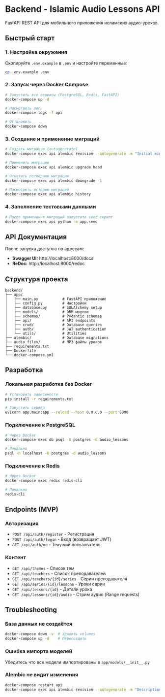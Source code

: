 # Backend - Islamic Audio Lessons API

FastAPI REST API для мобильного приложения исламских аудио-уроков.

## Быстрый старт

### 1. Настройка окружения

Скопируйте `.env.example` в `.env` и настройте переменные:
```bash
cp .env.example .env
```

### 2. Запуск через Docker Compose

```bash
# Запустить все сервисы (PostgreSQL, Redis, FastAPI)
docker-compose up -d

# Посмотреть логи
docker-compose logs -f api

# Остановить
docker-compose down
```

### 3. Создание и применение миграций

```bash
# Создать миграцию (autogenerate)
docker-compose exec api alembic revision --autogenerate -m "Initial migration"

# Применить миграции
docker-compose exec api alembic upgrade head

# Откатить последнюю миграцию
docker-compose exec api alembic downgrade -1

# Посмотреть историю миграций
docker-compose exec api alembic history
```

### 4. Заполнение тестовыми данными

```bash
# После применения миграций запустите seed скрипт
docker-compose exec api python -m app.seed
```

## API Документация

После запуска доступна по адресам:
- **Swagger UI:** http://localhost:8000/docs
- **ReDoc:** http://localhost:8000/redoc

## Структура проекта

```
backend/
├── app/
│   ├── main.py           # FastAPI приложение
│   ├── config.py         # Настройки
│   ├── database.py       # SQLAlchemy setup
│   ├── models/           # ORM модели
│   ├── schemas/          # Pydantic schemas
│   ├── api/              # API endpoints
│   ├── crud/             # Database queries
│   ├── auth/             # JWT authentication
│   └── utils/            # Utilities
├── alembic/              # Database migrations
├── audio_files/          # MP3 файлы уроков
├── requirements.txt
├── Dockerfile
└── docker-compose.yml
```

## Разработка

### Локальная разработка без Docker

```bash
# Установить зависимости
pip install -r requirements.txt

# Запустить сервер
uvicorn app.main:app --reload --host 0.0.0.0 --port 8000
```

### Подключение к PostgreSQL

```bash
# Через Docker
docker-compose exec db psql -U postgres -d audio_lessons

# Локально
psql -h localhost -U postgres -d audio_lessons
```

### Подключение к Redis

```bash
# Через Docker
docker-compose exec redis redis-cli

# Локально
redis-cli
```

## Endpoints (MVP)

### Авторизация
- `POST /api/auth/register` - Регистрация
- `POST /api/auth/login` - Вход (возвращает JWT)
- `GET /api/auth/me` - Текущий пользователь

### Контент
- `GET /api/themes` - Список тем
- `GET /api/teachers` - Список преподавателей
- `GET /api/teachers/{id}/series` - Серии преподавателя
- `GET /api/series/{id}/lessons` - Уроки серии
- `GET /api/lessons/{id}` - Детали урока
- `GET /api/lessons/{id}/audio` - Стрим аудио (Range requests)

## Troubleshooting

### База данных не создаётся
```bash
docker-compose down -v  # Удалить volumes
docker-compose up -d    # Пересоздать
```

### Ошибка импорта моделей
Убедитесь что все модели импортированы в `app/models/__init__.py`

### Alembic не видит изменения
```bash
docker-compose restart api
docker-compose exec api alembic revision --autogenerate -m "Description"
```
